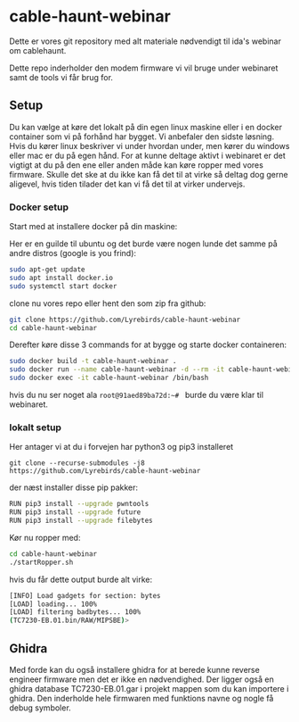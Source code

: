 # cable-haunt-webinar

Dette er vores git repository med alt materiale nødvendigt til ida's webinar om cablehaunt.

Dette repo inderholder den modem firmware vi vil bruge under webinaret samt de tools vi får brug for.

## Setup

Du kan vælge at køre det lokalt på din egen linux maskine eller i en docker container som vi på forhånd har bygget. Vi anbefaler den sidste løsning.
Hvis du kører linux beskriver vi under hvordan under, men kører du windows eller mac er du på egen hånd. 
For at kunne deltage aktivt i webinaret er det vigtigt at du på den ene eller anden måde kan køre ropper med vores firmware.
Skulle det ske at du ikke kan få det til at virke så deltag dog gerne aligevel, hvis tiden tilader det kan vi få det til at virker undervejs.

### Docker setup
 
Start med at installere docker på din maskine:
 
Her er en guilde til ubuntu og det burde være nogen lunde det samme på andre distros (google is you frind):
```bash
sudo apt-get update
sudo apt install docker.io
sudo systemctl start docker
```

clone nu vores repo eller hent den som zip fra github:
 ```bash
git clone https://github.com/Lyrebirds/cable-haunt-webinar
cd cable-haunt-webinar
```

Derefter køre disse 3 commands for at bygge og starte docker containeren:
```bash
sudo docker build -t cable-haunt-webinar .
sudo docker run --name cable-haunt-webinar -d --rm -it cable-haunt-webinar
sudo docker exec -it cable-haunt-webinar /bin/bash
```

hvis du nu ser noget ala `root@91aed89ba72d:~# ` burde du være klar til webinaret.

### lokalt setup
Her antager vi at du i forvejen har python3 og pip3 installeret

 `git clone --recurse-submodules -j8  https://github.com/Lyrebirds/cable-haunt-webinar`
 
 der næst installer disse pip pakker:
```bash
RUN pip3 install --upgrade pwntools
RUN pip3 install --upgrade future
RUN pip3 install --upgrade filebytes
```
Kør nu ropper med:
```bash
cd cable-haunt-webinar
./startRopper.sh
```
hvis du får dette output burde alt virke:

```bash
[INFO] Load gadgets for section: bytes
[LOAD] loading... 100%
[LOAD] filtering badbytes... 100%
(TC7230-EB.01.bin/RAW/MIPSBE)>
```
## Ghidra
Med forde kan du også installere ghidra for at berede kunne reverse engineer firmware men det er ikke en nødvendighed.
Der ligger også en ghidra database TC7230-EB.01.gar i projekt mappen som du kan importere i ghidra.
Den inderholde hele firmwaren med funktions navne og nogle få debug symboler.
